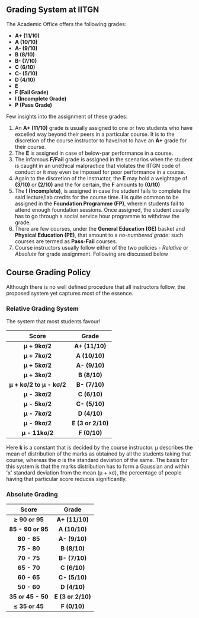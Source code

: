 ## **Grading System at IITGN**
The Academic Office offers the following grades:


*   **A+ (11/10)**
*   **A (10/10)**
*   **A- (9/10)**
*   **B (8/10)**
*   **B- (7/10)**
*   **C (6/10)**
*   **C- (5/10)**
*   **D (4/10)**
*   **E**
*   **F (Fail Grade)**
*   **I (Incomplete Grade)**
*   **P (Pass Grade)**

Few insights into the assignment of these grades:


1.   An **A+ (11/10)** grade is usually assigned to one or two students who have excelled way beyond their peers in a particular course. It is to the discretion of the course instructor to have/not to have an **A+** grade for their course.
2.  The **E** is assigned in case of below-par performance in a course.
3.  The infamous **F/Fail** grade is assigned in the scenarios when the student is caught in an unethical malpractice that violates the IITGN code of conduct or it may even be imposed for poor performance in a course.
4.  Again to the discretion of the instructor, the **E** may hold a weightage of **(3/10)** or **(2/10)** and the for certain, the **F** amounts to **(0/10)**
5. The **I (Incomplete)**, is assigned in case the student fails to complete the said lecture/lab credits for the course time. **I** is quite common to be assigned in the **Foundation Programme (FP)**, wherein students fail to attend enough foundation sessions. Once assigned, the student usually has to go through a social service hour programme to withdraw the grade.
6. There are few courses, under the **General Education (GE)** basket and **Physical Education (PE)**, that amount to a *no-numbered grade*: such courses are termed as **Pass-Fail** courses.
7. Course instructors usually follow either of the two policies - *Relative* or *Absolute* for grade assignment. Following are discussed below

## **Course Grading Policy**
Although there is no well defined procedure that all instructors follow, the proposed system yet captures most of the essence.
### **Relative Grading System**
The system that most students favour!

| Score | Grade |
| :---:   | :---:   |
| **μ + 9kσ/2**  | **A+ (11/10)**   |
| **μ + 7kσ/2**  | **A (10/10)**   |
| **μ + 5kσ/2**  | **A- (9/10)**   |
| **μ + 3kσ/2**  | **B (8/10)**   |
| **μ + kσ/2 to μ - kσ/2**  | **B- (7/10)**   |
| **μ - 3kσ/2**  | **C (6/10)**   |
| **μ - 5kσ/2**  | **C- (5/10)**   |
| **μ - 7kσ/2**  | **D (4/10)**   |
| **μ - 9kσ/2**  | **E (3 or 2/10)**   |
| **μ - 11kσ/2**  | **F (0/10)**   |

Here **k** is a constant that is decided by the course instructor. μ describes the mean of distribution of the marks as obtained by all the students taking that course, whereas the σ is the standard deviation of the same. The basis for this system is that the marks distribution has to form a Gaussian and within 'x' standard deviation from the mean (μ + xσ), the percentage of people having that particular score reduces significantly.

### **Absolute Grading**

| Score | Grade |
| :---:   | :---:   |
| **≥ 90 or 95**  | **A+ (11/10)**   |
| **85 - 90 or 95**  | **A (10/10)**   |
| **80 - 85**  | **A- (9/10)**   |
| **75 - 80**  | **B (8/10)**   |
| **70 - 75**  | **B- (7/10)**   |
| **65 - 70**  | **C (6/10)**   |
| **60 - 65**  | **C- (5/10)**   |
| **50 - 60**  | **D (4/10)**   |
| **35 or 45 - 50**  | **E (3 or 2/10)**   |
| **≤ 35 or 45**  | **F (0/10)**   |
